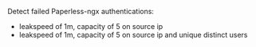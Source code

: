 Detect failed Paperless-ngx authentications:

-   leakspeed of 1m, capacity of 5 on source ip
-   leakspeed of 1m, capacity of 5 on source ip and unique distinct users
